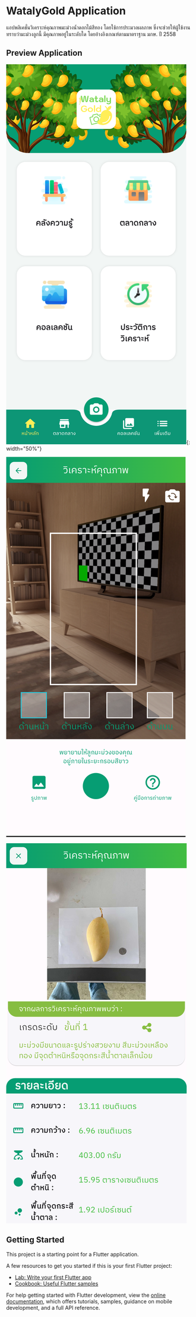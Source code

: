 # WatalyGold Application

แอปพลิเคชั่นวิเคราะห์คุณภาพมะม่วงน้ำดอกไม้สีทอง โดยใช้การประมวลผลภาพ ซึ่งจะช่วยให้ผู้ใช้งานทราบว่ามะม่วงลูกนี้ มีคุณภาพอยู่ในระดับใด โดยอ้างอิงเกณฑ์ตามมาตราฐาน มกษ. ปี 2558

## Preview Application

![alt](./assets/images/ถ่ายมะม่วง_0.png){: width="50%"}

![plot](./assets/images/ถ่ายมะม่วง_2.png)

![plot](./assets/images/ถ่ายมะม่วง_10.png)

## Getting Started

This project is a starting point for a Flutter application.

A few resources to get you started if this is your first Flutter project:

- [Lab: Write your first Flutter app](https://docs.flutter.dev/get-started/codelab)
- [Cookbook: Useful Flutter samples](https://docs.flutter.dev/cookbook)

For help getting started with Flutter development, view the
[online documentation](https://docs.flutter.dev/), which offers tutorials,
samples, guidance on mobile development, and a full API reference.
